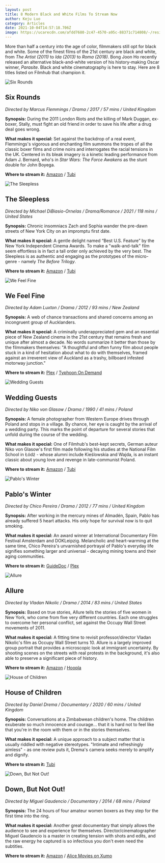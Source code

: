 ```yaml
---
layout: post
title: 8 Modern Black and White Films To Stream Now
author: Keju Luo
category: Articles
date: 2021-10-04T14:57:18.706Z
image: https://ucarecdn.com/afdd7680-2c47-4570-a95c-88371c714808/-/resize/1460x/-/format/auto/-/quality/smart/
---
```

More than half a century into the age of color, filmmakers still opt for black and white. Some of the finest films of the 21st century are black and white, from *The Artist (2011)* to *Ida (2013)* to *Roma (2018)*. Bong Joon Ho recently released an alternative black-and-white version of his history-making Oscar winner, *Parasite*. Black and white cinematography is here to stay. Here are 8 titles listed on Filmhub that champion it.

![Six Rounds](https://ucarecdn.com/4a2595a4-ad7e-442a-bf1d-a2e8690a25ac/-/resize/1460x/-/format/auto/-/quality/smart/ "Six Rounds")

## Six Rounds

*Directed by Marcus Flemmings / Drama / 2017 / 57 mins / United Kingdom*

**Synopsis:** During the 2011 London Riots and the killing of Mark Duggan, ex-boxer, Stally, must fight an old friend in order to save his life after a drug deal goes wrong.

**What makes it special:** Set against the backdrop of a real event, Flemmings's vigorous and enchanting film summons the tropes of all the classic boxer films and crime noirs and interrogates the racial tensions in the UK. Centered in its bleak imagery is a kinetic leading performance from Adam J. Bernard, who's in *Star Wars: The Force Awakens* as the stunt double for John Boyega.

**Where to stream it:** [Amazon](https://www.amazon.com/Six-Rounds-Adam-J-Bernard/dp/B08RCVS3SD/) / [Tubi](https://tubitv.com/movies/575716/six-rounds)

![The Sleepless](https://ucarecdn.com/7d19e630-8ab8-439f-a1a8-3a43a3b62c29/-/resize/1460x/-/format/auto/-/quality/smart/ "The Sleepless")

## The Sleepless

*Directed by Michael DiBiasio-Ornelas / Drama/Romance / 2021 / 118 mins / United States*

**Synopsis:** Chronic insomniacs Zach and Sophia wander the pre-dawn streets of New York City on an impromptu first date.

**What makes it special:** A gentle delight named “Best U.S. Feature” by the New York Independent Cinema Awards. To make a "walk-and-talk" film seem effortless is in fact a tall order only achieved by the very best. The Sleepless is as authentic and engaging as the prototypes of the micro-genre - namely *The Before Trilogy*.

**Where to stream it:** [Amazon](https://www.amazon.com/Sleepless-Nyambi/dp/B091V5TH6X) / [Tubi](https://tubitv.com/movies/589941/the-sleepless)

![We Feel Fine](https://ucarecdn.com/cc41d57c-0885-4685-bc15-6dceeae986b7/-/resize/1460x/-/format/auto/-/quality/smart/ "We Feel Fine")

## We Feel Fine

*Directed by Adam Luxton / Drama / 2012 / 93 mins / New Zealand*

**Synopsis:** A web of chance transactions and shared concerns among an incongruent group of Aucklanders.

**What makes it special:** A criminally underappreciated gem and an essential piece of New Zealand cinema in the 21st century that remains fresh and unique after almost a decade. No words summarize it better than those by the filmmakers themselves: "A thoughtful and often funny film about people stuck in a kind of hesitation about what to do with themselves, framed against an irreverent view of Auckland as a trashy, billboard infested motorway junction."

**Where to stream it:** [Plex](https://watch.plex.tv/movie/we-feel-fine) / [Typhoon On Demand](https://typhoonondemand.com/movies/361)

![Wedding Guests](https://ucarecdn.com/fa2426a6-f4b3-4751-bb7a-7836ea9ee577/-/resize/1460x/-/format/auto/-/quality/smart/ "Wedding Guests")

## Wedding Guests

*Directed by Niko von Glasow / Drama / 1990 / 41 mins / Poland*

**Synopsis:** A female photographer from Western Europe drives through Poland and stops in a village. By chance, her eye is caught by the arrival of a wedding party. This marks the point of departure for several stories that unfold during the course of the wedding.

**What makes it special:** One of Filmhub's best-kept secrets, German auteur Niko von Glasow's first film made following his studies at the National Film School in Łódź - whose alumni include Kieślowskia and Wajda, is an instant classic about young love and revenge in late-communist Poland.

**Where to stream it:** [Amazon](https://www.amazon.com/Wedding-Guests-Anna-Dabrowska/dp/B00XE30J2Y/) / [Tubi](https://tubitv.com/movies/577131/wedding-guests)

![Pablo's Winter](https://ucarecdn.com/de6f6670-bd63-4950-9402-8ac77c56fcfd/-/resize/1460x/-/format/auto/-/quality/smart/ "Pablo's Winter")

## Pablo's Winter

*Directed by Chico Pereira / Drama / 2012 / 77 mins / United Kingdom*

**Synopsis:** After working in the mercury mines of Almadén, Spain, Pablo has already suffered 5 heart attacks. His only hope for survival now is to quit smoking.

**What makes it special:** An award winner at International Documentary Film Festival Amsterdam and DOKLeipzig. Melancholic and heart-warming at the same time, Chico Pereira's unvarnished portrayal of Pablo's everyday life signifies something larger and universal - decaying mining towns and their aging communities.

**Where to stream it:** [GuideDoc](https://guidedoc.tv/documentary/pablos-winter-documentary-film/) / [Plex](https://watch.plex.tv/movie/pablos-winter)

![Allure](https://ucarecdn.com/bb6dad77-d89c-4a7a-9262-f2e8a1dc6281/-/resize/1460x/-/format/auto/-/quality/smart/ "Allure")

## Allure

*Directed by Vladan Nikolic / Drama / 2014 / 83 mins / United States*

**Synopsis:** Based on true stories, Allure tells the stories of five women in New York, who come from five very different countries. Each one struggles to overcome her personal conflict, set against the Occupy Wall Street movements of 2011.

**What makes it special:** A fitting time to revisit professor/director Vladan Nikolic's film as Occupy Wall Street turns 10. Allure is a largely improved group portrait that provides a microscopic look at immigrant uncertainty. By shooting scenes on the streets with real protests in the background, it's also able to preserve a significant piece of history.

**Where to stream it:** [Amazon](https://www.amazon.com/Allure-Diana-Sillaots/dp/B086JNZKHF/) / [Hoopla](https://www.hoopladigital.com/title/13408361)

![House of Children](https://ucarecdn.com/e5fdb33c-b4ba-4536-b70c-6fbf9846bc66/-/resize/1460x/-/format/auto/-/quality/smart/ "House of Children")

## House of Children

*Directed by Daniel Drema / Documentary / 2020 / 60 mins / United Kingdom*

**Synopsis:** Conversations at a Zimbabwean children's home. The children exuberate so much innocence and courage... that it is hard not to feel like that you're in the room with them or in the stories themselves.

**What makes it special:** A unique approach to a subject matter that is usually riddled with negative stereotypes. "Intimate and refreshingly aimless" - as one review puts it, Drema's camera seeks merely to amplify and dignify.

**Where to stream it:** [Tubi](https://tubitv.com/movies/580328/house-of-children)

![Down, But Not Out!](https://ucarecdn.com/d8c3a880-1a4a-412b-a28b-afc261c94bde/-/resize/1460x/-/format/auto/-/quality/smart/ "Down, But Not Out!")

## Down, But Not Out!

*Directed by Miguel Gaudencio / Documentary / 2014 / 68 mins / Poland*

**Synopsis:** The 24 hours of four amateur women boxers as they step for the first time into the ring.

**What makes it special:** Another great documentary that simply allows the audience to see and experience for themselves. Director/cinematographer Miguel Gaudencio is a master in creating tension with shots and edits, and the raw energy he captured is so infectious you don't even need the subtitles.

**Where to stream it:** [Amazon](https://www.amazon.com/Down-But-Not-Anna-Pazdur-Czarnowska/dp/B00XCM8R2G/) / [Alice Movies on Xumo](https://www.xumo.tv/channel/9999300/alice-movies?v=XM0C5DWYVGK3A2&p=31046)